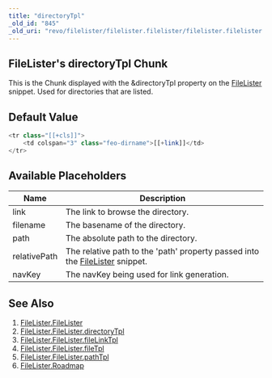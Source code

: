 ```yaml
---
title: "directoryTpl"
_old_id: "845"
_old_uri: "revo/filelister/filelister.filelister/filelister.filelister.directorytpl"
---
```


## FileLister's directoryTpl Chunk

This is the Chunk displayed with the &directoryTpl property on the [FileLister](/extras/revo/filelister/filelister.filelister "FileLister.FileLister") snippet. Used for directories that are listed.

## Default Value

``` php 
<tr class="[[+cls]]">
    <td colspan="3" class="feo-dirname">[[+link]]</td>
</tr>
```

## Available Placeholders

| Name         | Description                                                                                                                                           |
| ------------ | ----------------------------------------------------------------------------------------------------------------------------------------------------- |
| link         | The link to browse the directory.                                                                                                                     |
| filename     | The basename of the directory.                                                                                                                        |
| path         | The absolute path to the directory.                                                                                                                   |
| relativePath | The relative path to the 'path' property passed into the [FileLister](/extras/revo/filelister/filelister.filelister "FileLister.FileLister") snippet. |
| navKey       | The navKey being used for link generation.                                                                                                            |

## See Also

1. [FileLister.FileLister](/extras/revo/filelister/filelister.filelister)
  1. [FileLister.FileLister.directoryTpl](/extras/revo/filelister/filelister.filelister/filelister.filelister.directorytpl)
  2. [FileLister.FileLister.fileLinkTpl](/extras/revo/filelister/filelister.filelister/filelister.filelister.filelinktpl)
  3. [FileLister.FileLister.fileTpl](/extras/revo/filelister/filelister.filelister/filelister.filelister.filetpl)
  4. [FileLister.FileLister.pathTpl](/extras/revo/filelister/filelister.filelister/filelister.filelister.pathtpl)
2. [FileLister.Roadmap](/extras/revo/filelister/filelister.roadmap)